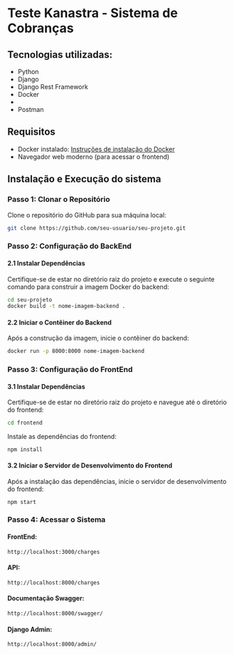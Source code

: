 # Teste Kanastra - Sistema de Cobranças

## Tecnologias utilizadas:

- Python
- Django
- Django Rest Framework
- Docker
- 
- Postman

## Requisitos
- Docker instalado: [Instruções de instalação do Docker](https://docs.docker.com/get-docker/)
- Navegador web moderno (para acessar o frontend)

## Instalação e Execução do sistema

### Passo 1: Clonar o Repositório
Clone o repositório do GitHub para sua máquina local:

```bash
git clone https://github.com/seu-usuario/seu-projeto.git
```
### Passo 2: Configuração do BackEnd

#### 2.1 Instalar Dependências
Certifique-se de estar no diretório raiz do projeto e execute o seguinte comando para construir a imagem Docker do backend:

```bash
cd seu-projeto
docker build -t nome-imagem-backend .
```

#### 2.2 Iniciar o Contêiner do Backend
Após a construção da imagem, inicie o contêiner do backend:

```bash
docker run -p 8000:8000 nome-imagem-backend
```

### Passo 3: Configuração do FrontEnd

#### 3.1 Instalar Dependências
Certifique-se de estar no diretório raiz do projeto e navegue até o diretório do frontend:

```bash
cd frontend
```
Instale as dependências do frontend:

```bach
npm install
```

#### 3.2 Iniciar o Servidor de Desenvolvimento do Frontend
Após a instalação das dependências, inicie o servidor de desenvolvimento do frontend:

```bach
npm start
```

### Passo 4: Acessar o Sistema

#### FrontEnd:

    http://localhost:3000/charges

#### API:
  
    http://localhost:8000/charges
    
#### Documentação Swagger:

    http://localhost:8000/swagger/

#### Django Admin:
  
    http://localhost:8000/admin/